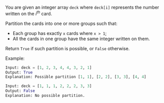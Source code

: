 You are given an integer array `deck` where `deck[i]` represents the number written on the $i^{th}$ card.

Partition the cards into one or more groups such that:
- Each group has exactly `x` cards where `x > 1`;
- All the cards in one group have the same integer written on them.

Return `True` if such partition is possible, or `False` otherwise.

Example:
```python
Input: deck = [1, 2, 3, 4, 4, 3, 2, 1]
Output: True
Explanation: Possible partition [1, 1], [2, 2], [3, 3], [4, 4]

Input: deck = [1, 1, 1, 2, 2, 2, 3, 3]
Output: False
Explanation: No possible partition.
```